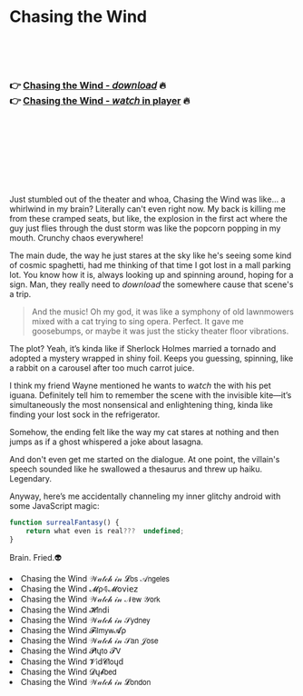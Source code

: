 <h1>Chasing the Wind</h1>

<br><br><br>

<h3>👉 <a href="https://Pauls-lefilachai1979.github.io/avdctxqruz/">Chasing the Wind - 𝘥𝘰𝘸𝘯𝘭𝘰𝘢𝘥</a> 🔥<br>
👉 <a href="https://Pauls-lefilachai1979.github.io/avdctxqruz/">Chasing the Wind - 𝘸𝘢𝘵𝘤𝘩 in player</a> 🔥
</h3>



<br><br><br><br><br><br><br>


Just stumbled out of the theater and whoa, Chasing the Wind was like... a whirlwind in my brain? Literally can't even right now. My back is killing me from these cramped seats, but like, the explosion in the first act where the guy just flies through the dust storm was like the popcorn popping in my mouth. Crunchy chaos everywhere!

The main dude, the way he just stares at the sky like he's seeing some kind of cosmic spaghetti, had me thinking of that time I got lost in a mall parking lot. You know how it is, always looking up and spinning around, hoping for a sign. Man, they really need to 𝘥𝘰𝘸𝘯𝘭𝘰𝘢𝘥 the   somewhere cause that scene's a trip. 

> And the music! Oh my god, it was like a symphony of old lawnmowers mixed with a cat trying to sing opera. Perfect. It gave me goosebumps, or maybe it was just the sticky theater floor vibrations.

The plot? Yeah, it’s kinda like if Sherlock Holmes married a tornado and adopted a mystery wrapped in shiny foil. Keeps you guessing, spinning, like a rabbit on a carousel after too much carrot juice. 

I think my friend Wayne mentioned he wants to 𝘸𝘢𝘵𝘤𝘩 the   with his pet iguana. Definitely tell him to remember the scene with the invisible kite—it’s simultaneously the most nonsensical and enlightening thing, kinda like finding your lost sock in the refrigerator.

Somehow, the ending felt like the way my cat stares at nothing and then jumps as if a ghost whispered a joke about lasagna. 

And don't even get me started on the dialogue. At one point, the villain's speech sounded like he swallowed a thesaurus and threw up haiku. Legendary. 

Anyway, here’s me accidentally channeling my inner glitchy android with some JavaScript magic: 

```javascript
function surrealFantasy() {
    return what even is real???  undefined;
} 
```

Brain. Fried.👽

<li>Chasing the Wind 𝒲𝒶𝓉𝒸𝒽 𝒾𝓃 𝓛𝗈𝗌 𝒜𝗇𝗀𝖾𝗅𝖾𝗌</li>
<li>Chasing the Wind 𝓜ρ𝟜𝓜𝗈ν𝗂𝖾𝗓</li>
<li>Chasing the Wind 𝒲𝒶𝓉𝒸𝒽 𝒾𝓃 𝒩𝖾𝗐 𝒴𝗈𝗋𝗄</li>
<li>Chasing the Wind 𝓗𝗂𝗇ԁ𝗂</li>
<li>Chasing the Wind 𝒲𝒶𝓉𝒸𝒽 𝒾𝓃 𝒮𝗒𝖽𝗇𝖾𝗒</li>
<li>Chasing the Wind 𝓕𝗂𝗅𝗆𝗒𝗐𝓐ρ</li>
<li>Chasing the Wind 𝒲𝒶𝓉𝒸𝒽 𝒾𝓃 𝒮𝖺𝗇 𝒥𝗈𝗌𝖾</li>
<li>Chasing the Wind 𝓟𝗅ų𝗍𝗈 𝓣𝖵</li>
<li>Chasing the Wind 𝓥𝗂ԁ𝓒𝗅𝗈ųԁ</li>
<li>Chasing the Wind 𝓓ų𝓫𝖻𝖾𝖽</li>
<li>Chasing the Wind 𝒲𝒶𝓉𝒸𝒽 𝒾𝓃 𝓛𝗈𝗇𝖽𝗈𝗇</li>

